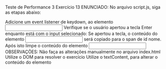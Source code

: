 Teste de Performance 3
Exercício 13
ENUNCIADO:
No arquivo script.js, siga as etapas abaixo:

Adicione um event listener de keydown, ao elemento <input id = “texto”>
Verifique se o usuário apertou a tecla Enter enquanto está com o input selecionado:
Se apertou a tecla, o conteúdo do elemento <input> será copiado para o span de id nome. Após isto limpe o conteúdo do elemento <input>
OBSERVAÇÕES:
Não faça as alterações manualmente no arquivo index.html
Utilize o DOM para resolver o exercício
Utilize o textContent, para alterar o conteúdo do elemento <span>
